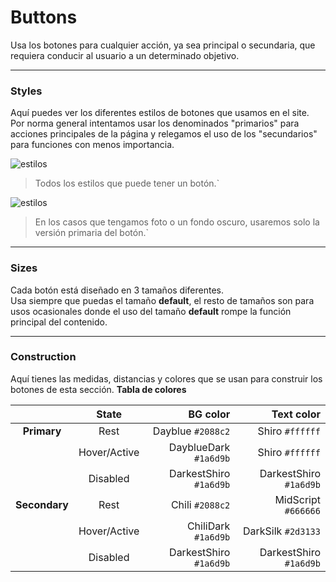 # Buttons
Usa los botones para cualquier acción, ya sea principal o secundaria,  que requiera conducir al usuario a un determinado objetivo.

---

### Styles
Aquí puedes ver los diferentes estilos de botones que usamos en el site. Por norma general intentamos usar los denominados "primarios" para acciones principales de la página y relegamos el uso de los "secundarios" para funciones con menos importancia.

![estilos](https://github.com/abailon/SUI.infojobs/blob/master/components/buttons/buttons-assets/all%20buttons%20styles.png)
> Todos los estilos que puede tener un botón.`

![estilos](https://github.com/abailon/SUI.infojobs/blob/master/components/buttons/buttons-assets/buttons%20with%20bg%20color%20or%20photo.png)
> En los casos que tengamos foto o un fondo oscuro, usaremos solo la versión primaria del botón.`


---

### Sizes
Cada botón está diseñado en 3 tamaños diferentes.   
Usa siempre que puedas el tamaño **default**, el resto de tamaños son para usos ocasionales donde el uso del tamaño **default** rompe la función principal del contenido.

---

### Construction
Aquí tienes las medidas, distancias y colores que se usan para construir los botones de esta sección.
 **Tabla de colores**
 
|  | State | BG color | Text color |
| :---: | :---: | ---: | ---: |
| **Primary** | Rest | Dayblue `#2088c2` | Shiro `#ffffff` |
|  | Hover/Active | DayblueDark `#1a6d9b` | Shiro `#ffffff` |
|  | Disabled | DarkestShiro `#1a6d9b` | DarkestShiro `#1a6d9b` |
| **Secondary** | Rest | Chili `#2088c2` | MidScript `#666666` |
|  | Hover/Active | ChiliDark `#1a6d9b` | DarkSilk `#2d3133` |
|  | Disabled | DarkestShiro `#1a6d9b` | DarkestShiro `#1a6d9b` |
